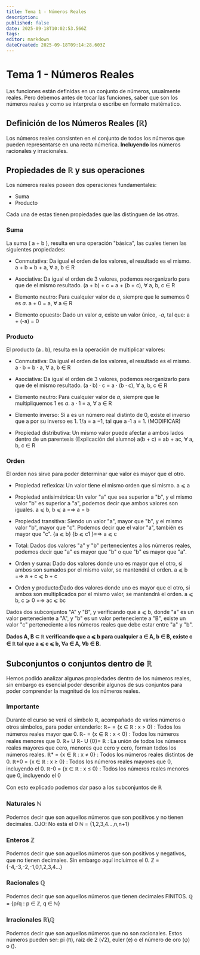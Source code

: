 ```yaml
---
title: Tema 1 - Números Reales
description: 
published: false
date: 2025-09-18T10:02:53.566Z
tags: 
editor: markdown
dateCreated: 2025-09-18T09:14:28.603Z
---
```


# Tema 1 - Números Reales
Las funciones están definidas en un conjunto de números, usualmente reales. Pero debemos antes de tocar las funciones, saber que son los números reales y como se interpreta o escribe en formato matématico.

## Definición de los Números Reales (ℝ)
Los números reales consisnten en el conjunto de todos los números que pueden representarse en una recta númerica. **Incluyendo** los números racionales y irracionales.

## Propiedades de ℝ y sus operaciones
Los números reales poseen dos operaciones fundamentales:
- Suma
- Producto

Cada una de estas tienen propiedades que las distinguen de las otras.

### Suma
La suma ( a + b ), resulta en una operación "básica", las cuales tienen las siguientes propiedades:
- Conmutativa: Da igual el orden de los valores, el resultado es el mismo.
a + b = b + a, ∀ a, b ∈ R
- Asociativa: Da igual el orden de 3 valores, podemos reorganizarlo para que de el mismo resultado.
 (a + b) + c = a + (b + c), ∀ a, b, c ∈ R
- Elemento neutro: Para cualquier valor de *a*, siempre que le sumemos 0 es *a*.
a + 0 = a, ∀ a ∈ R

- Elemento opuesto: Dado un valor *a*, existe un valor único, *-a*, tal que:
a + (-a) = 0

### Producto
El producto (a . b), resulta en la operación de multiplicar valores:
- Conmutativa: Da igual el orden de los valores, el resultado es el mismo.
a · b = b · a, ∀ a, b ∈ R
- Asociativa: Da igual el orden de 3 valores, podemos reorganizarlo para que de el mismo resultado.
 (a · b) · c = a · (b · c), ∀ a, b, c ∈ R
- Elemento neutro: Para cualquier valor de *a*, siempre que le multipliquemos 1 es *a*.
a · 1 = a, ∀ a ∈ R

- Elemento inverso: Si a es un número real distinto de 0, existe el inverso que a por su inverso es 1.
1/a = a −1, tal que a ·1 a = 1. (MODIFICAR)

- Propiedad distributiva: Un mismo valor puede afectar a ambos lados dentro de un parentesis (Explicación del alumno)
a(b + c) = ab + ac, ∀ a, b, c ∈ R

### Orden
El orden nos sirve para poder determinar que valor es mayor que el otro.
- Propiedad reflexica: Un valor tiene el mismo orden que si mismo.
a ⩽ a
- Propiedad antisimétrica: Un valor "a" que sea superior a "b", y el mismo valor "b" es superior a "a", podemos decir que ambos valores son iguales.
a ⩽ b, b ⩽ a =⇒ a = b

- Propiedad transitiva: Siendo un valor "a", mayor que "b", y el mismo valor "b", mayor que "c". Podemos decir que el valor "a", también es mayor que "c".
{a ⩽ b} {b ⩽ c1  }=⇒ a ⩽ c

- Total: Dados dos valores "a" y "b" pertenecientes a los números reales, podemos decir que "a" es mayor que "b" o que "b" es mayor que "a".
- Orden y suma: Dado dos valores donde uno es mayor que el otro, si ambos son sumados por el mismo valor, se mantendrá el orden.
a ⩽ b =⇒ a + c ⩽ b + c
- Orden y producto:Dado dos valores donde uno es mayor que el otro, si ambos son multiplicados por el mismo valor, se mantendrá el orden.
a ⩽ b, c ⩾ 0 =⇒ ac ⩽ bc


Dados dos subconjuntos "A" y "B", y verificando que a ⩽ b, donde "a" es un valor perteneciente a "A", y "b" es un valor perteneciente a "B", existe un valor "c" perteneciente a los números reales que debe estar entre "a" y "b".

**Dados A, B ⊂ ℝ verificando que a ⩽ b para cualquier a ∈ A, b ∈ B, existe c ∈ ℝ tal que a ⩽ c ⩽ b, ∀a ∈ A, ∀b ∈ B.**

## Subconjuntos o conjuntos dentro de ℝ
Hemos podido analizar algunas propiedades dentro de los números reales, sin embargo es esencial poder describir algunos de sus conjuntos para poder comprender la magnitud de los números reales.

### Importante
Durante el curso se verá el simbolo ℝ, acompañado de varios números o otros simbolos, para poder entenderlo:
ℝ+ = {x ∈ ℝ : x > 0} : Todos los números reales mayor que 0.
ℝ- = {x ∈ ℝ : x < 0} : Todos los números reales menores que 0.
ℝ+ U ℝ- U {0}= ℝ     : La unión de todos los números reales mayores que cero, menores que cero y cero, forman todos los números reales.
ℝ* = {x ∈ ℝ : x ≠ 0} : Todos los números reales distintos de 0.
ℝ+0 = {x ∈ ℝ : x ≥ 0} : Todos los números reales mayores que 0, incluyendo el 0.
ℝ-0 = {x ∈ ℝ : x ≤ 0} : Todos los números reales menores que 0, incluyendo el 0

Con esto explicado podemos dar paso a los subconjuntos de ℝ
### Naturales ℕ
Podemos decir que son aquellos números que son positivos y no tienen decimales. OJO: No está el 0
ℕ = {1,2,3,4...,n,n+1}
### Enteros ℤ
Podemos decir que son aquellos números que son positivos y negativos, que no tienen decimales. Sin embargo aquí incluimos el 0.
ℤ = {-4,-3,-2,-1,0,1,2,3,4...}
### Racionales ℚ
Podemos decir que son aquellos números que tienen decimales FINITOS.
ℚ = {p/q : p ∈ ℤ, q ∈ ℕ}
### Irracionales ℝ\ℚ
Podemos decir que son aquellos números que no son racionales.
Estos números pueden ser: pi (π), raiz de 2 (√2), euler (e) o el número de oro (φ) o ().